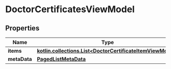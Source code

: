 
# DoctorCertificatesViewModel

## Properties
Name | Type | Description | Notes
------------ | ------------- | ------------- | -------------
**items** | [**kotlin.collections.List&lt;DoctorCertificateItemViewModel&gt;**](DoctorCertificateItemViewModel.md) |  |  [optional]
**metaData** | [**PagedListMetaData**](PagedListMetaData.md) |  |  [optional]



